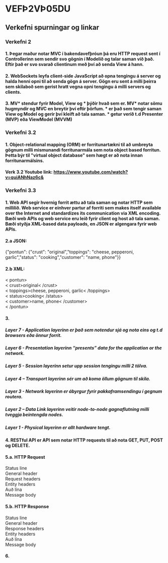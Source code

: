 # VEFÞ2VÞ05DU

## Verkefni spurningar og linkar

### Verkefni 2
#### 1. Þegar maður notar MVC í bakendavefþróun þá eru HTTP request sent í Controllerinn sem sendir svo gögnin í Modelið og talar saman við það. Eftir það er svo svarað clientinum með því að senda View á hann.

#### 2. WebSockets leyfa client-side JavaScript að opna tengingu á server og halda henni opni til að senda gögn á server. Gögn eru sent á milli þeirra sem skilaboð sem gerist hratt vegna opni tengingu á milli servers og clients.

#### 3. MV* stendur fyrir Model, View og * þýðir hvað sem er. MV* notar sömu hugmyndir og MVC en breytir því eftir þörfum. * er það sem tengir saman View og Model og gerir því kleift að tala saman. * getur verið t.d Presenter (MVP) eða ViewModel (MVVM)

### Verkefni 3.2
#### 1. Object-relational mapping (ORM) er forritunartækni til að umbreyta gögnum milli mismunandi forritunarmála sem nota object based forritun. Þetta býr til "virtual object database" sem hægt er að nota innan forritunarmálsins.
#### Verk 3.2 Youtube link: https://www.youtube.com/watch?v=quiANhNaz6c&

### Verkefni 3.3
#### 1. Web API segir hvernig forrit ættu að tala saman og notar HTTP sem millilið. Web service er einhver partur af forriti sem makes itself available over the Internet and standardizes its communication via XML encoding. Bæði web APIs og web service eru leið fyrir client og host að tala saman. Bæði styðja XML-based data payloads, en JSON er algengara fyrir web APIs.

#### 2.a JSON: 
{"pontun": {"crust": "original","toppings": "cheese, pepperoni, garlic","status": "cooking","customer": "name, phone"}}
#### 2.b XML:
< pontun><br>
  < crust>original< /crust><br>
  < toppings>cheese, pepperoni, garlic< /toppings><br>
  < status>cooking< /status><br>
  < customer>name, phone< /customer><br>
< /pontun>

#### 3.
##### Layer 7 - Application layerinn er það sem notendur sjá og nota eins og t.d browsers eða önnur forrit.
##### Layer 6 - Presentation layerinn “presents” data for the application or the network.
##### Layer 5 - Session layerinn setur upp session tengingu milli 2 tölva.
##### Layer 4 – Transport layerinn sér um að koma öllum gögnum til skila.
##### Layer 3 - Network layerinn er ábyrgur fyrir pakkaframsendingu í gegnum routera.
##### Layer 2 – Data Link layerinn veitir node-to-node gagnaflutning milli tveggja beintengda nodes.
##### Layer 1 - Physical layerinn er allt hardware tengt.

#### 4. RESTful API er API sem notar HTTP requests til að nota GET, PUT, POST og DELETE.

#### 5.a. HTTP Request
Status line <br>
General header <br>
Request headers <br>
Entity headers <br>
Auð lína<br>
Message body <br>

#### 5.b. HTTP Response
Status line <br>
General header <br>
Response headers <br>
Entity headers <br>
Auð lína<br>
Message body <br>

#### 6.
